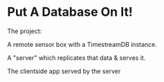 Put A Database On It!
===

The project:

A remote sensor box with a TimestreamDB instance.

A "server" which replicates that data & serves it.

The clientside app served by the server
